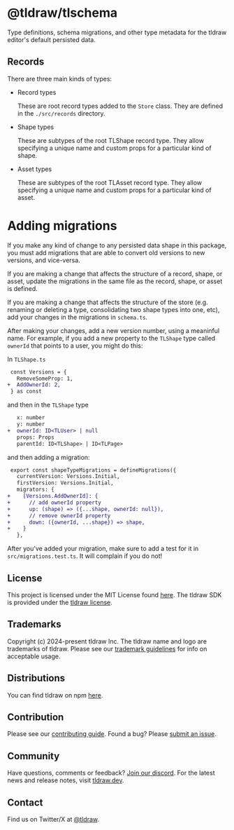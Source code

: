 # @tldraw/tlschema

Type definitions, schema migrations, and other type metadata for the tldraw editor's default persisted data.

## Records

There are three main kinds of types:

- Record types

  These are root record types added to the `Store` class. They are defined in the `./src/records` directory.

- Shape types

  These are subtypes of the root TLShape record type. They allow specifying a unique name and custom props for a particular kind of shape.

- Asset types

  These are subtypes of the root TLAsset record type. They allow specifying a unique name and custom props for a particular kind of asset.

# Adding migrations

If you make any kind of change to any persisted data shape in this package, you must add migrations that are able to convert old versions to new versions, and vice-versa.

If you are making a change that affects the structure of a record, shape, or asset, update the migrations in the same file as the record, shape, or asset is defined.

If you are making a change that affects the structure of the store (e.g. renaming or deleting a type, consolidating two shape types into one, etc), add your changes in the migrations in `schema.ts`.

After making your changes, add a new version number, using a meaninful name. For example, if you add a new property
to the `TLShape` type called `ownerId` that points to a user, you might do this:

In `TLShape.ts`

```diff
 const Versions = {
   RemoveSomeProp: 1,
+  AddOwnerId: 2,
 } as const
```

and then in the `TLShape` type

```diff
   x: number
   y: number
+  ownerId: ID<TLUser> | null
   props: Props
   parentId: ID<TLShape> | ID<TLPage>
```

and then adding a migration:

```diff
 export const shapeTypeMigrations = defineMigrations({
   currentVersion: Versions.Initial,
   firstVersion: Versions.Initial,
   migrators: {
+    [Versions.AddOwnerId]: {
+      // add ownerId property
+      up: (shape) => ({...shape, ownerId: null}),
+      // remove ownerId property
+      down: ({ownerId, ...shape}) => shape,
+    }
   },
```

After you've added your migration, make sure to add a test for it in `src/migrations.test.ts`. It will complain if you do not!

## License

This project is licensed under the MIT License found [here](https://github.com/tldraw/tldraw/blob/main/packages/tlschema/LICENSE.md). The tldraw SDK is provided under the [tldraw license](https://github.com/tldraw/tldraw/blob/main/LICENSE.md).

## Trademarks

Copyright (c) 2024-present tldraw Inc. The tldraw name and logo are trademarks of tldraw. Please see our [trademark guidelines](https://github.com/tldraw/tldraw/blob/main/TRADEMARKS.md) for info on acceptable usage.

## Distributions

You can find tldraw on npm [here](https://www.npmjs.com/package/@tldraw/tldraw?activeTab=versions).

## Contribution

Please see our [contributing guide](https://github.com/tldraw/tldraw/blob/main/CONTRIBUTING.md). Found a bug? Please [submit an issue](https://github.com/tldraw/tldraw/issues/new).

## Community

Have questions, comments or feedback? [Join our discord](https://discord.tldraw.com/?utm_source=github&utm_medium=readme&utm_campaign=sociallink). For the latest news and release notes, visit [tldraw.dev](https://tldraw.dev).

## Contact

Find us on Twitter/X at [@tldraw](https://twitter.com/tldraw).
